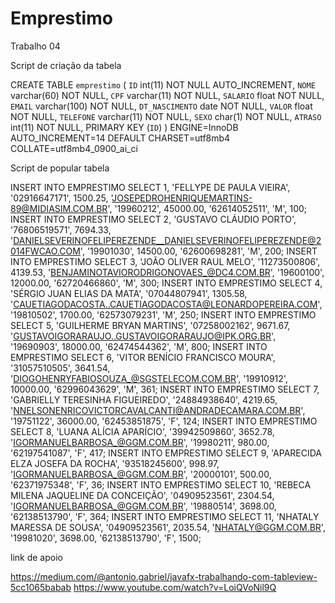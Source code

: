 # Emprestimo
Trabalho 04


Script de criação da tabela 

CREATE TABLE `emprestimo` (
  `ID` int(11) NOT NULL AUTO_INCREMENT,
  `NOME` varchar(60) NOT NULL,
  `CPF` varchar(11) NOT NULL,
  `SALARIO` float NOT NULL,
  `EMAIL` varchar(100) NOT NULL,
  `DT_NASCIMENTO` date NOT NULL,
  `VALOR` float NOT NULL,
  `TELEFONE` varchar(11) NOT NULL,
  `SEXO` char(1) NOT NULL,
  `ATRASO` int(11) NOT NULL,
  PRIMARY KEY (`ID`)
) ENGINE=InnoDB AUTO_INCREMENT=14 DEFAULT CHARSET=utf8mb4 COLLATE=utf8mb4_0900_ai_ci

  Script de popular tabela 
  
INSERT INTO EMPRESTIMO SELECT 1, 'FELLYPE DE PAULA VIEIRA', '02916647171', 1500.25, 'JOSEPEDROHENRIQUEMARTINS-89@MIDIASIM.COM.BR', '19960212', 45000.00, '62614052511', 'M', 100;
INSERT INTO EMPRESTIMO SELECT 2, 'GUSTAVO CLÁUDIO PORTO', '76806519571', 7694.33, 'DANIELSEVERINOFELIPEREZENDE__DANIELSEVERINOFELIPEREZENDE@2014FWCAO.COM', '19901030', 14500.00, '62600698281', 'M', 200;
INSERT INTO EMPRESTIMO SELECT 3, 'JOÃO OLIVER RAUL MELO', '11273500806', 4139.53, 'BENJAMINOTAVIORODRIGONOVAES_@DC4.COM.BR', '19600100', 12000.00, '62720466860', 'M', 300;
INSERT INTO EMPRESTIMO SELECT 4, 'SÉRGIO JUAN ELIAS DA MATA', '07044807941', 1305.58, 'CAUETIAGODACOSTA..CAUETIAGODACOSTA@LEONARDOPEREIRA.COM', '19810502', 1700.00, '62573079231', 'M', 250;
INSERT INTO EMPRESTIMO SELECT 5, 'GUILHERME BRYAN MARTINS', '07258002162', 9671.67, 'GUSTAVOIGORARAUJO..GUSTAVOIGORARAUJO@IPK.ORG.BR', '19690903', 18000.00, '62474544362', 'M', 800;
INSERT INTO EMPRESTIMO SELECT 6, 'VITOR BENÍCIO FRANCISCO MOURA', '31057510505', 3641.54, 'DIOGOHENRYFABIOSOUZA_@SGSTELECOM.COM.BR', '19910912', 10000.00, '62996043629', 'M', 361;
INSERT INTO EMPRESTIMO SELECT 7, 'GABRIELLY TERESINHA FIGUEIREDO', '24884938640', 4219.65, 'NNELSONENRICOVICTORCAVALCANTI@ANDRADECAMARA.COM.BR', '19751122', 36000.00, '62453851875', 'F', 124;
INSERT INTO EMPRESTIMO SELECT 8, 'LUANA ALÍCIA APARÍCIO', '39942509860', 3652.78, 'IGORMANUELBARBOSA_@GGM.COM.BR', '19980211', 980.00, '62197541087', 'F', 417;
INSERT INTO EMPRESTIMO SELECT 9, 'APARECIDA ELZA JOSEFA DA ROCHA', '93518245600', 998.97, 'IGORMANUELBARBOSA_@GGM.COM.BR', '20000101', 500.00, '62371975348', 'F', 36;
INSERT INTO EMPRESTIMO SELECT 10, 'REBECA MILENA JAQUELINE DA CONCEIÇÃO', '04909523561', 2304.54, 'IGORMANUELBARBOSA_@GGM.COM.BR', '19880514', 3698.00, '62138513790', 'F', 364;
INSERT INTO EMPRESTIMO SELECT 11, 'NHATALY MARESSA DE SOUSA', '04909523561', 2035.54, 'NHATALY@GGM.COM.BR', '19981020', 3698.00, '62138513790', 'F', 1500;

  
  
  link de apoio
  
  https://medium.com/@antonio.gabriel/javafx-trabalhando-com-tableview-5cc1065babab
  https://www.youtube.com/watch?v=LoiQVoNil9Q
